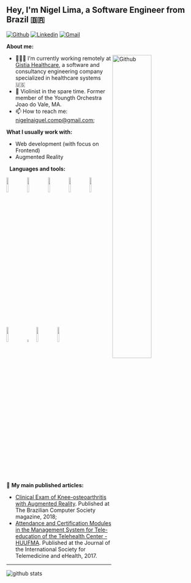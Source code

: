 <!-- Your title -->
## Hey, I'm Nigel Lima, a Software Engineer from Brazil :brazil:

<!-- Your badges
You can use the website to generate badges: https://shields.io/
-->

[![Github](https://img.shields.io/badge/-Github-000?style=flat&logo=Github&logoColor=white)](https://github.com/nigellima)
[![Linkedin](https://img.shields.io/badge/-LinkedIn-blue?style=flat&logo=Linkedin&logoColor=white)](https://www.linkedin.com/in/nigellima/)
[![Gmail](https://img.shields.io/badge/-Gmail-c14438?style=flat&logo=Gmail&logoColor=white)](mailto:nigelnaiguel.comp@gmail.com)

<!-- Talking about you -->
**About me:**

<!-- Any image aligned to the right. Beware the width -->
<!-- <img width="55%" align="right" alt="Github" src="https://cdn.dribbble.com/users/1876781/screenshots/6169542/web_character.gif" /> -->
<img width="45%" align="right" alt="Github" src="https://cdn.dribbble.com/users/2131993/screenshots/4948736/thoughtworks-gif_dribbble.gif" />

- 👨🏽‍💻 I’m currently working remotely at [Gistia Healthcare](https://www.gistia.com/), a software and consultancy engineering company specialized in healthcare systems :us:
- :violin: Violinist in the spare time. Former member of the Youngth Orchestra Joao do Vale, MA.
- 📫 How to reach me: nigelnaiguel.comp@gmail.com;

**What I usually work with:** 
- Web development (with focus on Frontend)
- Augmented Reality

&nbsp;
**Languages and tools:** 

<!-- Your github readme stats
You can use this api: https://github.com/anuraghazra/github-readme-stats
-->
<p>
  <!-- Your languages and tools. Be careful with the alignment. 
  You can use this sites to get logos: https://www.vectorlogo.zone or https://simpleicons.org/
  -->
  <code><img width="10%" src="https://www.vectorlogo.zone/logos/javascript/javascript-ar21.svg"></code>
  <code><img width="10%" src="https://www.vectorlogo.zone/logos/typescriptlang/typescriptlang-ar21.svg"></code>
  <code><img width="10%" src="https://www.vectorlogo.zone/logos/reactjs/reactjs-ar21.svg"></code>
  <code><img width="10%" src="https://www.vectorlogo.zone/logos/angular/angular-ar21.svg"></code>
  <code><img width="10%" src="https://www.vectorlogo.zone/logos/nodejs/nodejs-ar21.svg"></code>
  <code><img width="10%" src="https://www.vectorlogo.zone/logos/graphql/graphql-ar21.svg"></code>
  <code><img width="4%" src="https://cdn.worldvectorlogo.com/logos/mobx.svg"></code>
  <code><img width="10%" src="https://www.vectorlogo.zone/logos/sass-lang/sass-lang-ar21.svg"></code>
  <code><img width="10%" src="https://www.vectorlogo.zone/logos/unity3d/unity3d-ar21.svg"></code>
</p>

:newspaper: **My main published articles:**

- [Clinical Exam of Knee-osteoarthritis with Augmented Reality](https://portaldeconteudo.sbc.org.br/index.php/sbcas/article/view/3684). Published at The Brazilian Computer Society magazine, 2018;
- [Attendance and Certification Modules in the Management System for Tele-education of the Telehealth Center - HUUFMA](https://journals.ukzn.ac.za/index.php/JISfTeH/article/view/225). Published at the Journal of the International Society for Telemedicine and eHealth, 2017.

-------------------------------------------------------------------------

![github stats](https://github-readme-stats.vercel.app/api?username=nigellima&show_icons=true)
